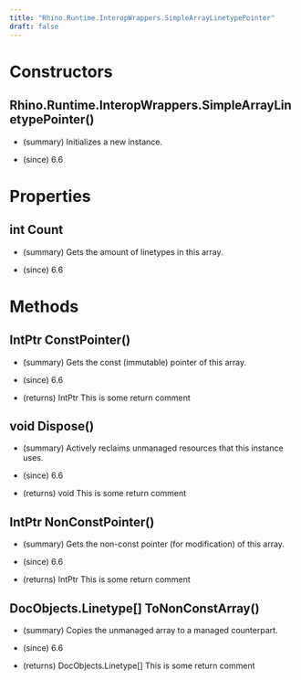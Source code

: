 ```yaml
---
title: "Rhino.Runtime.InteropWrappers.SimpleArrayLinetypePointer"
draft: false
---
```


# Constructors
## Rhino.Runtime.InteropWrappers.SimpleArrayLinetypePointer()
- (summary) 
     Initializes a new  instance.
     
- (since) 6.6
# Properties
## int Count
- (summary) 
     Gets the amount of linetypes in this array.
     
- (since) 6.6
# Methods
## IntPtr ConstPointer()
- (summary) 
     Gets the const (immutable) pointer of this array.
     
- (since) 6.6
- (returns) IntPtr This is some return comment
## void Dispose()
- (summary) 
     Actively reclaims unmanaged resources that this instance uses.
     
- (since) 6.6
- (returns) void This is some return comment
## IntPtr NonConstPointer()
- (summary) 
     Gets the non-const pointer (for modification) of this array.
     
- (since) 6.6
- (returns) IntPtr This is some return comment
## DocObjects.Linetype[] ToNonConstArray()
- (summary) 
     Copies the unmanaged array to a managed counterpart.
     
- (since) 6.6
- (returns) DocObjects.Linetype[] This is some return comment
